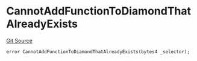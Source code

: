 # CannotAddFunctionToDiamondThatAlreadyExists
[Git Source](https://github.com/thrackle-io/Tron_Internal/blob/de9d46fc7f857fca8d253f1ed09221b1c3873dd9/src/economic/ruleStorage/RuleStorageDiamondLib.sol)


```solidity
error CannotAddFunctionToDiamondThatAlreadyExists(bytes4 _selector);
```


